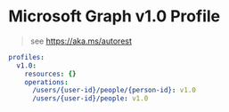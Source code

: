 # Microsoft Graph v1.0 Profile

> see https://aka.ms/autorest

``` yaml
profiles:
  v1.0:
    resources: {}
    operations:
      /users/{user-id}/people/{person-id}: v1.0
      /users/{user-id}/people: v1.0

```
